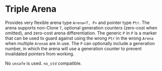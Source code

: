 # Triple Arena

Provides very flexible arena type `Arena<T, P>` and pointer type `Ptr`. The arena supports
non-Clone `T`, optional generation counters (zero-cost when omitted), and zero-cost arena
differentiation. The generic `P` in `P` is a marker that can be used to guard against using the
wrong `Ptr` in the wrong `Arena` when multiple `Arena`s are in use. The `P` can optionally include a
generation number, in which the arena will use a generation counter to prevent invalidated pointers
from working.

No `unsafe` is used. `no_std` compatible.
